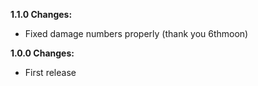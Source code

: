**1.1.0 Changes:**

* Fixed damage numbers properly (thank you 6thmoon)

**1.0.0 Changes:**

* First release